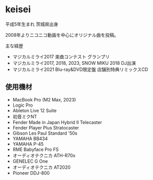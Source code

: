# keisei

平成5年生まれ 茨城県出身

2008年よりニコニコ動画を中心にオリジナル曲を投稿。

主な経歴

- マジカルミライ2017 楽曲コンテスト グランプリ
- マジカルミライ2017, 2018, 2023, SNOW MIKU 2018 DJ出演
- マジカルミライ2021 Blu-ray&DVD限定盤 店舗別特典リミックスCD

## 使用機材

- MacBook Pro (M2 Max, 2023)
- Logic Pro
- Ableton Live 12 Suite
- 初音ミクNT
- Fender Made in Japan Hybrid II Telecaster
- Fender Player Plus Stratocaster
- Gibson Les Paul Standard '50s
- YAMAHA BB434
- YAMAHA P-45
- RME Babyface Pro FS
- オーディオテクニカ ATH-R70x
- GENELEC G One
- オーディオテクニカ AT2020
- Pioneer DDJ-800
